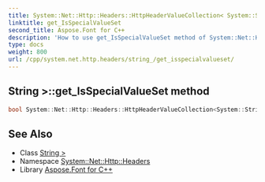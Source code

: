 ```yaml
---
title: System::Net::Http::Headers::HttpHeaderValueCollection< System::String >::get_IsSpecialValueSet method
linktitle: get_IsSpecialValueSet
second_title: Aspose.Font for C++
description: 'How to use get_IsSpecialValueSet method of System::Net::Http::Headers::HttpHeaderValueCollection< System::String > class in C++.'
type: docs
weight: 800
url: /cpp/system.net.http.headers/string_/get_isspecialvalueset/
---
```

## String >::get_IsSpecialValueSet method




```cpp
bool System::Net::Http::Headers::HttpHeaderValueCollection<System::String>::get_IsSpecialValueSet()
```

## See Also

* Class [String >](../)
* Namespace [System::Net::Http::Headers](../../)
* Library [Aspose.Font for C++](../../../)
